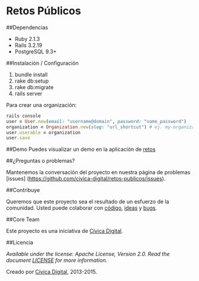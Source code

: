 Retos Públicos
============

##Dependencias
- Ruby 2.1.3
- Rails 3.2.19
- PostgreSQL 9.3+


##Instalación / Configuración
1. bundle install
2. rake db:setup
3. rake db:migrate
4. rails server

Para crear una organización:
``` ruby
rails console
user = User.new(email: "username@domain", password: "some_password")
organization = Organization.new(slug: "url_shortcut") # ej. my-organization
user.userable = organization
user.save
```

##Demo
Puedes visualizar un demo en la aplicación de [retos](http://retos.datos.gob.mx/)

##¿Preguntas o problemas?

Mantenemos la conversación del proyecto en nuestra página de problemas [issues] (https://github.com/civica-digital/retos-publicos/issues).

##Contribuye

Queremos que este proyecto sea el resultado de un esfuerzo de la comunidad. Usted puede colaborar con [código](https://github.com/civica-digital/retos-publicos/pulls), [ideas](https://github.com/civica-digital/retos-publicos/issues) y [bugs](https://github.com/civica-digital/retos-publicos/issues).

##Core Team

Este proyecto es una iniciativa de [Cívica Digital](http://www.codeandomexico.org).

##Licencia

_Available under the license: Apache License, Version 2.0. Read the document [LICENSE](/LICENSE) for more information._

Creado por [Cívica Digital](http://www.codeandomexico.org), 2013-2015.
